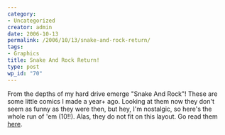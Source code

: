 ```yaml
---
category:
- Uncategorized
creator: admin
date: 2006-10-13
permalink: /2006/10/13/snake-and-rock-return/
tags:
- Graphics
title: Snake And Rock Return!
type: post
wp_id: "70"
---
```


From the depths of my hard drive emerge "Snake And Rock"!  These are some little comics I made a year+ ago.  Looking at them now they don't seem as funny as they were then, but hey, I'm nostalgic, so here's the whole run of 'em (10!!). Alas, they do not fit on this layout. Go read them [here](https://static.velvetcache.org/graphics/comics/snakeandrock/index.php).
